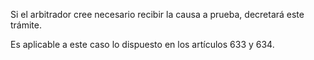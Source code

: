 Si el arbitrador cree necesario recibir la causa a prueba, decretará este trámite.

Es aplicable a este caso lo dispuesto en los artículos 633 y 634.